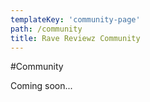 ```yaml
---
templateKey: 'community-page'
path: /community
title: Rave Reviewz Community
---
```


#Community

Coming soon...
